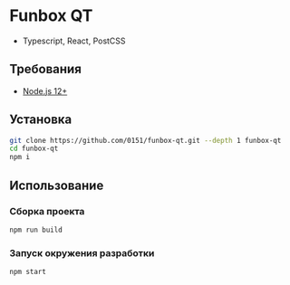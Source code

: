 # Funbox QT

- Typescript, React, PostCSS

## Требования

- [Node.js 12+](https://nodejs.org/)

## Установка

```bash
git clone https://github.com/0151/funbox-qt.git --depth 1 funbox-qt
cd funbox-qt
npm i
```

## Использование

### Сборка проекта

```bash
npm run build
```

### Запуск окружения разработки

```bash
npm start
```

